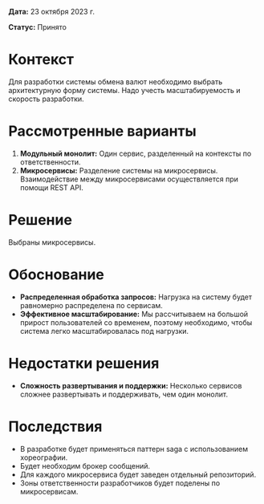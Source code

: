 **Дата:** 23 октября 2023 г.

**Статус:** Принято

# Контекст

Для разработки системы обмена валют необходимо выбрать архитектурную форму системы. Надо учесть масштабируемость и скорость разработки.

# Рассмотренные варианты

1. **Модульный монолит:** Один сервис, разделенный на контексты по ответственности.
2. **Микросервисы:** Разделение системы на микросервисы. Взаимодействие между микросервисами осуществляется при помощи REST API.

# Решение

Выбраны микросервисы.

# Обоснование

- **Распределенная обработка запросов:** Нагрузка на систему будет равномерно распределена по сервисам.
- **Эффективное масштабирование:** Мы рассчитываем на большой прирост пользователей со временем, поэтому необходимо, чтобы система легко масштабировалась под нагрузки.

# Недостатки решения

- **Сложность развертывания и поддержки:** Несколько сервисов сложнее развертывать и поддерживать, чем один монолит.

# Последствия

- В разработке будет применяться паттерн saga с использованием хореографии.
- Будет необходим брокер сообщений.
- Для каждого микросервиса будет заведен отдельный репозиторий.
- Зоны ответственности разработчиков будет поделены по микросервисам.
